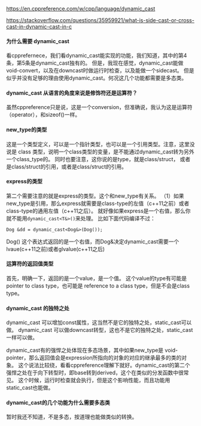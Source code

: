 https://en.cppreference.com/w/cpp/language/dynamic_cast

https://stackoverflow.com/questions/35959921/what-is-side-cast-or-cross-cast-in-dynamic-cast-in-c

#### 为什么需要 dynamic_cast
看cpprefernece，我们看dynamic_cast能实现的功能，我们知道，其中的第4条，第5条是dynamic_cast独有的。
但是，我现在感觉，dynamic_cast能做void-convert，以及在downcast时做运行时检查，以及能做一个sidecast。
但是似乎并没有足够的理由使用dynamic_cast。何况这几个功能都需要是多态类。

#### dynamic_cast 从语言的角度来说是修饰符还是运算符？
虽然cppreference只是说，这是一个conversion，但准确说，我认为这是运算符（operator），和sizeof()一样。

#### new_type的类型
这是一个类型定义，可以是一个指针类型，也可以是一个引用类型。注意，这里没说是 class 类型，说明一个class类型的变量，是不能通过dynamic_cast转为另外一个class_type的。
同时也要注意，这你说的是type，就是class/struct， 或者是class/struct的引用，或者是class/struct的引用。

#### express的类型
第二个需要注意的就是express的类型。这个和new_type有关系。
（1）如果new_type是引用，那么express就需要是class-type的左值（c++11之前）或者class-type的通用左值（c++11之后）。
就好像如果express是一个右值，那么你就不能用`dynamic_cast<T&>()`来处理。
比如下面代码编译不过：
```
Dog &dd = dynamic_cast<Dog&>(Dog()); 
```
Dog() 这个表达式返回的是一个右值，而Dog&决定dynamic_cast需要一个lvaue(c++11之前)或者glvalue(c++11之后)

#### 运算符的返回值类型
首先，明确一下，返回的是一个value，是一个值。
这个value的type有可能是pointer to class type，也可能是 reference to a class type，但是不会是class type。

#### dynamic_cast 的独特之处
dynamic_cast 可以增加const属性，这当然不是它的独特之处，static_cast可以做。
dynamic_cast 可以做downcast转型，这也不是它的独特之处，static_cast一样可以做。

dynamic_cast有的强悍之处体现在多态场景，其中如果new_type是 void-pointer，那么返回值会是expression所指向的对象的对应的继承最多的类的对象。
这个说法比较绕，看看cppreference理解下就好。dynamic_cast的第二个强悍之处在于向下转型时，即base转到derived，这个在类似的分发函数中很常见。
这个时候，运行时检查就会执行，但是这个影响性能，而且功能用static_cast也能做。

#### dynamic_cast的几个功能为什么需要多态类
暂时我还不知道，不是多态，按道理也能做类似的转换。
